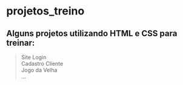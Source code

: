# projetos_treino

## Alguns projetos utilizando HTML e CSS para treinar:
 
> Site Login<br>
> Cadastro Cliente<br>
> Jogo da Velha<br>
> ...
